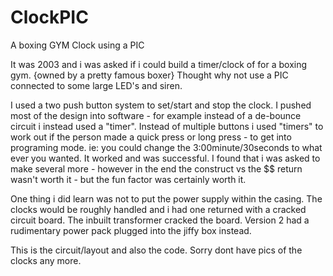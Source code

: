 # ClockPIC
A boxing GYM Clock using a PIC

It was 2003 and i was asked if i could build a timer/clock of for a boxing gym. {owned by a pretty famous boxer}
Thought why not use a PIC connected to some large LED's and siren.

I used a two push button system to set/start and stop the clock. I pushed most of the design into software - for example instead of a de-bounce circuit i instead used a "timer". Instead of multiple buttons i used "timers" to work out if the person made a quick press or long press - to get into programing mode.  ie: you could change the 3:00minute/30seconds to what ever you wanted.
It worked and was successful. I found that i was asked to make several more - however in the end the construct vs the $$ return wasn't worth it - but the fun factor was certainly worth it.

One thing i did learn was not to put the power supply within the casing. The clocks would be roughly handled and i had one returned with a cracked circuit board.
The inbuilt transformer cracked the board. Version 2 had a rudimentary power pack plugged into the jiffy box instead.

This is the circuit/layout and also the code. Sorry dont have pics of the clocks any more. 
